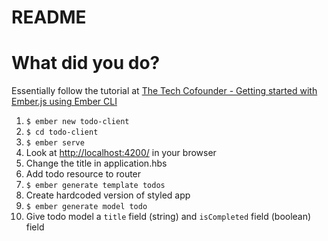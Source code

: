# README

# What did you do?

Essentially follow the tutorial at [The Tech Cofounder - Getting started with Ember.js using Ember CLI](http://thetechcofounder.com/getting-started-with-ember-js-using-ember-cli/)

1. `$ ember new todo-client`
1. `$ cd todo-client`
1. `$ ember serve`
1. Look at [http://localhost:4200/](http://localhost:4200/) in your browser
1. Change the title in application.hbs
1. Add todo resource to router
1. `$ ember generate template todos`
1. Create hardcoded version of styled app
1. `$ ember generate model todo`
1. Give todo model a `title` field (string) and `isCompleted` field (boolean) field
